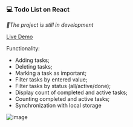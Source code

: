 ### 💻 Todo List on React

*📝The project is still in development*

[Live Demo](https://to-do-list-react-weld.vercel.app/)

Functionality:
- Adding tasks;
- Deleting tasks;
- Marking a task as important;
- Filter tasks by entered value;
- Filter tasks by status (all/active/done);
- Display count of completed and active tasks;
- Сounting completed and active tasks;
- Synchronization with local storage

![image](https://user-images.githubusercontent.com/68449997/138762931-003aef4b-1594-4911-abf5-791e4480bf92.png)
